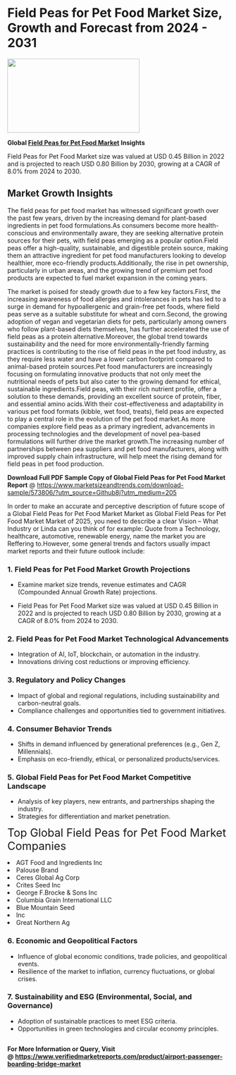 <H1>Field Peas for Pet Food Market Size, Growth and Forecast from 2024 - 2031</H1><img class="aligncenter size-medium wp-image-584254" src="https://thirdeyenews.in/wp-content/uploads/2024/09/Global-Market-Research-300x168.jpeg" alt="" width="300" height="168" /><p><strong>Global&nbsp;<a href="https://www.marketsizeandtrends.com/download-sample/573806/?utm_source=Github8j?utm_medium=205">Field Peas for Pet Food Market</a> Insights</strong></p><p>Field Peas for Pet Food Market size was valued at USD 0.45 Billion in 2022 and is projected to reach USD 0.80 Billion by 2030, growing at a CAGR of 8.0% from 2024 to 2030.</p><p><h2>Market Growth Insights</h2> <p>The field peas for pet food market has witnessed significant growth over the past few years, driven by the increasing demand for plant-based ingredients in pet food formulations.As consumers become more health-conscious and environmentally aware, they are seeking alternative protein sources for their pets, with field peas emerging as a popular option.Field peas offer a high-quality, sustainable, and digestible protein source, making them an attractive ingredient for pet food manufacturers looking to develop healthier, more eco-friendly products.Additionally, the rise in pet ownership, particularly in urban areas, and the growing trend of premium pet food products are expected to fuel market expansion in the coming years.</p> <p>The market is poised for steady growth due to a few key factors.First, the increasing awareness of food allergies and intolerances in pets has led to a surge in demand for hypoallergenic and grain-free pet foods, where field peas serve as a suitable substitute for wheat and corn.Second, the growing adoption of vegan and vegetarian diets for pets, particularly among owners who follow plant-based diets themselves, has further accelerated the use of field peas as a protein alternative.Moreover, the global trend towards sustainability and the need for more environmentally-friendly farming practices is contributing to the rise of field peas in the pet food industry, as they require less water and have a lower carbon footprint compared to animal-based protein sources.Pet food manufacturers are increasingly focusing on formulating innovative products that not only meet the nutritional needs of pets but also cater to the growing demand for ethical, sustainable ingredients.Field peas, with their rich nutrient profile, offer a solution to these demands, providing an excellent source of protein, fiber, and essential amino acids.With their cost-effectiveness and adaptability in various pet food formats (kibble, wet food, treats), field peas are expected to play a central role in the evolution of the pet food market.As more companies explore field peas as a primary ingredient, advancements in processing technologies and the development of novel pea-based formulations will further drive the market growth.The increasing number of partnerships between pea suppliers and pet food manufacturers, along with improved supply chain infrastructure, will help meet the rising demand for field peas in pet food production.<p><span class=""><strong>Download Full PDF Sample Copy of Global Field Peas for Pet Food Market Report</strong> @ <a href="https://www.marketsizeandtrends.com/download-sample/573806/?utm_source=Github8j?utm_medium=205" target="_blank">https://www.marketsizeandtrends.com/download-sample/573806/?utm_source=Github8j?utm_medium=205</a></span></p><p>In order to make an accurate and perceptive description of future scope of a Global&nbsp;Field Peas for Pet Food Market Market as Global&nbsp;Field Peas for Pet Food Market Market of 2025, you need to describe a clear Vision &ndash; What Industry or Linda can you think of for example: Quote from a Technology, healthcare, automotive, renewable energy, name the market you are Reffering to.However, some general trends and factors usually impact market reports and their future outlook include:</p><h3>1.&nbsp;<strong>Field Peas for Pet Food Market Growth Projections</strong></h3><ul><li>Examine market size trends, revenue estimates and CAGR (Compounded Annual Growth Rate) projections.</li><li><p>Field Peas for Pet Food Market size was valued at USD 0.45 Billion in 2022 and is projected to reach USD 0.80 Billion by 2030, growing at a CAGR of 8.0% from 2024 to 2030.</p></li></ul><h3>2.&nbsp;<strong>Field Peas for Pet Food Market Technological Advancements</strong></h3><ul><li>Integration of AI, IoT, blockchain, or automation in the industry.</li><li>Innovations driving cost reductions or improving efficiency.</li></ul><h3>3.&nbsp;<strong>Regulatory and Policy Changes</strong></h3><ul><li>Impact of global and regional regulations, including sustainability and carbon-neutral goals.</li><li>Compliance challenges and opportunities tied to government initiatives.</li></ul><h3>4.&nbsp;<strong>Consumer Behavior Trends</strong></h3><ul><li>Shifts in demand influenced by generational preferences (e.g., Gen Z, Millennials).</li><li>Emphasis on eco-friendly, ethical, or personalized products/services.</li></ul><h3>5.&nbsp;<strong>Global Field Peas for Pet Food Market Competitive Landscape</strong></h3><ul><li>Analysis of key players, new entrants, and partnerships shaping the industry.</li><li>Strategies for differentiation and market penetration.</li></ul><p data-pm-slice="1 1 []"><span style="color: inherit; font-family: inherit; font-size: 25px;">Top Global Field Peas for Pet Food Market Companies</span></p><div class="" data-test-id=""><p><li>AGT Food and Ingredients Inc</li><li> Palouse Brand</li><li> Ceres Global Ag Corp</li><li> Crites Seed Inc</li><li> George F.Brocke & Sons Inc</li><li> Columbia Grain International LLC</li><li> Blue Mountain Seed</li><li> Inc</li><li> Great Northern Ag</li></p></div><h3>6.&nbsp;<strong>Economic and Geopolitical Factors</strong></h3><ul><li>Influence of global economic conditions, trade policies, and geopolitical events.</li><li>Resilience of the market to inflation, currency fluctuations, or global crises.</li></ul><h3>7.&nbsp;<strong>Sustainability and ESG (Environmental, Social, and Governance)</strong></h3><ul><li>Adoption of sustainable practices to meet ESG criteria.</li><li>Opportunities in green technologies and circular economy principles.</li></ul><h2><strong style="font-size: 14px;">For More Information or Query, Visit @&nbsp;</strong><a style="background-color: #ffffff; font-size: 14px;" href="https://www.marketsizeandtrends.com/report/field-peas-for-pet-food-market/" target="_blank">https://www.verifiedmarketreports.com/product/airport-passenger-boarding-bridge-market</a></h2>